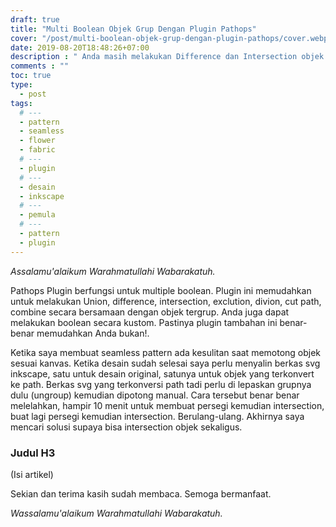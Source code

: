 ```yaml
---
draft: true
title: "Multi Boolean Objek Grup Dengan Plugin Pathops"
cover: "/post/multi-boolean-objek-grup-dengan-plugin-pathops/cover.webp"
date: 2019-08-20T18:48:26+07:00
description : " Anda masih melakukan Difference dan Intersection objek secara manual? Bagaimana dengan melakukan proses tersebut pada objek yang tergrup? Berikut cara multiple boolean objek grup secara mudah dengan plugin PathOps. Lebih efisien bukan!"
comments : ""
toc: true
type:
  - post
tags:
  # ---
  - pattern
  - seamless
  - flower
  - fabric
  # ---
  - plugin
  # ---
  - desain
  - inkscape
  # ---
  - pemula
  # ---
  - pattern
  - plugin
---
```


*Assalamu'alaikum Warahmatullahi Wabarakatuh.*

Pathops Plugin berfungsi untuk multiple boolean. Plugin ini memudahkan untuk melakukan Union, difference, intersection, exclution, divion, cut path, combine secara bersamaan dengan objek tergrup. Anda juga dapat melakukan boolean secara kustom. Pastinya plugin tambahan ini benar-benar memudahkan Anda bukan!.

<!--more-->

Ketika saya membuat seamless pattern ada kesulitan saat memotong objek sesuai kanvas. Ketika desain sudah selesai saya perlu menyalin berkas svg inkscape, satu untuk desain original, satunya untuk objek yang terkonvert ke path. Berkas svg yang terkonversi path tadi perlu di lepaskan grupnya dulu (ungroup) kemudian dipotong manual. Cara tersebut benar benar melelahkan, hampir 10 menit untuk membuat persegi kemudian intersection, buat lagi persegi kemudian intersection. Berulang-ulang. Akhirnya saya mencari solusi supaya bisa intersection objek sekaligus.

### Judul H3

(Isi artikel)

Sekian dan terima kasih sudah membaca. Semoga bermanfaat.

*Wassalamu'alaikum Warahmatullahi Wabarakatuh.*

[Inkscape]:https://www.inkscape.org
[Gimp]:https://www.gimp.org

[GNOME.ID]:https://www.gnome.id
[BUKU CC-ID]:https://bit.ly/madewithccID
[Wikimedia]:https://www.wikkimedia.org/

[Behance]:https://www.b.net
[Dribbble]:https://www.dribbble.com

[AdobeStock]:https//www.stock.adobe.com
[123rf]:https//www.123rf.com
[Freepik]:https//www.freepik.com
[Dreamstime]:https//www.dreamstime.com
[Shutterstock]:https//www.shutterstock.com
